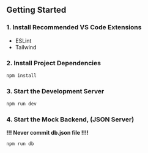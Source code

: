 ## Getting Started

### 1. Install Recommended VS Code Extensions

- ESLint
- Tailwind 


### 2. Install Project Dependencies

```bash
npm install
```


### 3. Start the Development Server

```bash
npm run dev
```


### 4. Start the Mock Backend, (JSON Server) 
**!!! Never commit db.json file  !!!!**

```bash
npm run db
```

